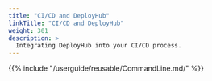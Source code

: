 ```yaml
---
title: "CI/CD and DeployHub"
linkTitle: "CI/CD and DeployHub"
weight: 301
description: >
  Integrating DeployHub into your CI/CD process.
---
```

{{% include "/userguide/reusable/CommandLine.md/" %}}
